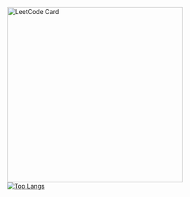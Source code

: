 [<img src="https://leetcard.jacoblin.cool/zkryaev?border=0&theme=dark&font=Roboto&hide_border=true" alt="LeetCode Card" width="400">](https://leetcode.com/zkryaev)
</br>
[![Top Langs](https://github-readme-stats.vercel.app/api/top-langs/?username=zkryaev&hide_border=true&theme=merko&hide=javascript,html)](https://github.com/anuraghazra/github-readme-stats)


